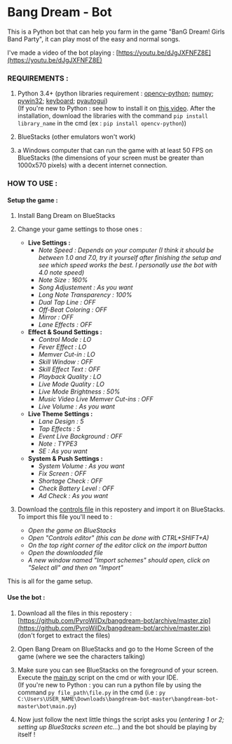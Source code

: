 # Bang Dream - Bot
This is a Python bot that can help you farm in the game "BanG Dream! Girls Band Party", it can play most of the easy and normal songs.

I've made a video of the bot playing : [https://youtu.be/dJgJXFNFZ8E](https://youtu.be/dJgJXFNFZ8E)

### REQUIREMENTS :
1. Python 3.4+ (python libraries requirement : [opencv-python](https://pypi.org/project/opencv-python/); [numpy](https://pypi.org/project/numpy/); [pywin32](https://pypi.org/project/pywin32/); [keyboard](https://pypi.org/project/keyboard/); [pyautogui](https://pypi.org/project/PyAutoGUI/))  
(If you're new to Python : see how to install it on [this video](https://www.youtube.com/watch?v=bnhQBUEpWlg). After the installation, download the libraries with the command ```pip install library_name``` in the cmd (ex : ```pip install opencv-python```))

2. BlueStacks (other emulators won't work)

3. a Windows computer that can run the game with at least 50 FPS on BlueStacks (the dimensions of your screen must be greater than 1000x570 pixels) with a decent internet connection.

### HOW TO USE : 
#### Setup the game :
1. Install Bang Dream on BlueStacks

2. Change your game settings to those ones :
   - **Live Settings :**
     - _Note Speed : Depends on your computer (I think it should be between 1.0 and 7.0, try it yourself after finishing the setup and see which speed works the best. I personally use the bot with 4.0 note speed)_
     - _Note Size : 160%_
     - _Song Adjustement : As you want_
     - _Long Note Transparency : 100%_
     - _Dual Tap Line : OFF_
     - _Off-Beat Coloring : OFF_
     - _Mirror : OFF_
     - _Lane Effects : OFF_
   - **Effect & Sound Settings :**
     - _Control Mode : LO_
     - _Fever Effect : LO_
     - _Memver Cut-in : LO_
     - _Skill Window : OFF_
     - _Skill Effect Text : OFF_
     - _Playback Quality : LO_
     - _Live Mode Quality : LO_
     - _Live Mode Brightness : 50%_
     - _Music Video Live Memver Cut-ins : OFF_
     - _Live Volume : As you want_
   - **Live Theme Settings :**
     - _Lane Design : 5_
     - _Tap Effects : 5_
     - _Event Live Background : OFF_
     - _Note : TYPE3_
     - _SE : As you want_
   - **System & Push Settings :**
     - _System Volume : As you want_
     - _Fix Screen : OFF_
     - _Shortage Check : OFF_
     - _Check Battery Level : OFF_
     - _Ad Check : As you want_
     
3. Download the [controls file](https://github.com/PyroWilDx/bangdream-bot/blob/master/bangdream-bot_control.cfg) in this repostery and import it on BlueStacks. To import this file you'll need to :
   - _Open the game on BlueStacks_
   - _Open "Controls editor" (this can be done with CTRL+SHIFT+A)_
   - _On the top right corner of the editor click on the import button_
   - _Open the downloaded file_
   - _A new window named "Import schemes" should open, click on "Select all" and then on "Import"_
   
This is all for the game setup.

#### Use the bot :
1. Download all the files in this repostery : [https://github.com/PyroWilDx/bangdream-bot/archive/master.zip](https://github.com/PyroWilDx/bangdream-bot/archive/master.zip) (don't forget to extract the files)

2. Open Bang Dream on BlueStacks and go to the Home Screen of the game (where we see the characters talking)

3. Make sure you can see BlueStacks on the foreground of your screen. Execute the [main.py](https://github.com/PyroWilDx/bangdream-bot/blob/master/bot/main.py) script on the cmd or with your IDE.  
(If you're new to Python : you can run a python file by using the command ```py file_path\file.py``` in the cmd (i.e : ```py C:\Users\USER_NAME\Downloads\bangdream-bot-master\bangdream-bot-master\bot\main.py```) 

4. Now just follow the next little things the script asks you (*entering 1 or 2; setting up BlueStacks screen etc...*) and the bot should be playing by itself !
